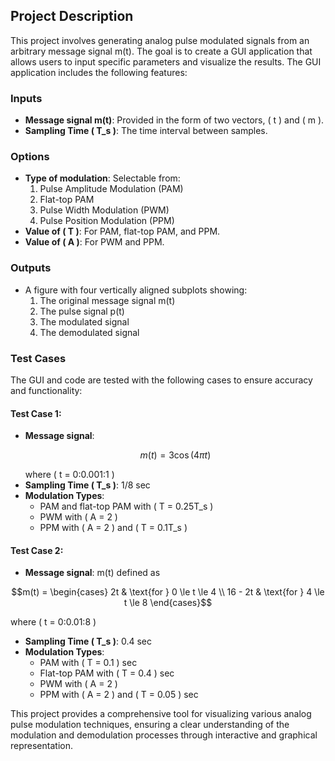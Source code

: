 ## Project Description

This project involves generating analog pulse modulated signals from an arbitrary message signal  m(t). The goal is to create a GUI application that allows users to input specific parameters and visualize the results. The GUI application includes the following features:

### Inputs
- **Message signal m(t)**: Provided in the form of two vectors, \( t \) and \( m \).
- **Sampling Time \( T_s \)**: The time interval between samples.

### Options
- **Type of modulation**: Selectable from:
  1. Pulse Amplitude Modulation (PAM)
  2. Flat-top PAM
  3. Pulse Width Modulation (PWM)
  4. Pulse Position Modulation (PPM)
- **Value of \( T \)**: For PAM, flat-top PAM, and PPM.
- **Value of \( A \)**: For PWM and PPM.

### Outputs
- A figure with four vertically aligned subplots showing:
  1. The original message signal m(t)
  2. The pulse signal p(t)
  3. The modulated signal
  4. The demodulated signal

### Test Cases
The GUI and code are tested with the following cases to ensure accuracy and functionality:

#### Test Case 1:
- **Message signal**:
   ```math
       m(t) = 3 \cos(4\pi t) 
   ```
    where \( t = 0:0.001:1 \)
- **Sampling Time \( T_s \)**: 1/8 sec
- **Modulation Types**:
  - PAM and flat-top PAM with \( T = 0.25T_s \)
  - PWM with \( A = 2 \)
  - PPM with \( A = 2 \) and \( T = 0.1T_s \)

#### Test Case 2:

  - **Message signal**: m(t) defined as
  
  ```math
  m(t) = 
  \begin{cases} 
  2t & \text{for } 0 \le t \le 4 \\
  16 - 2t & \text{for } 4 \le t \le 8 
  \end{cases}
  ```
  where \( t = 0:0.01:8 \)

- **Sampling Time \( T_s \)**: 0.4 sec
- **Modulation Types**:
  - PAM with \( T = 0.1 \) sec
  - Flat-top PAM with \( T = 0.4 \) sec
  - PWM with \( A = 2 \)
  - PPM with \( A = 2 \) and \( T = 0.05 \) sec

This project provides a comprehensive tool for visualizing various analog pulse modulation techniques, ensuring a clear understanding of the modulation and demodulation processes through interactive and graphical representation.


